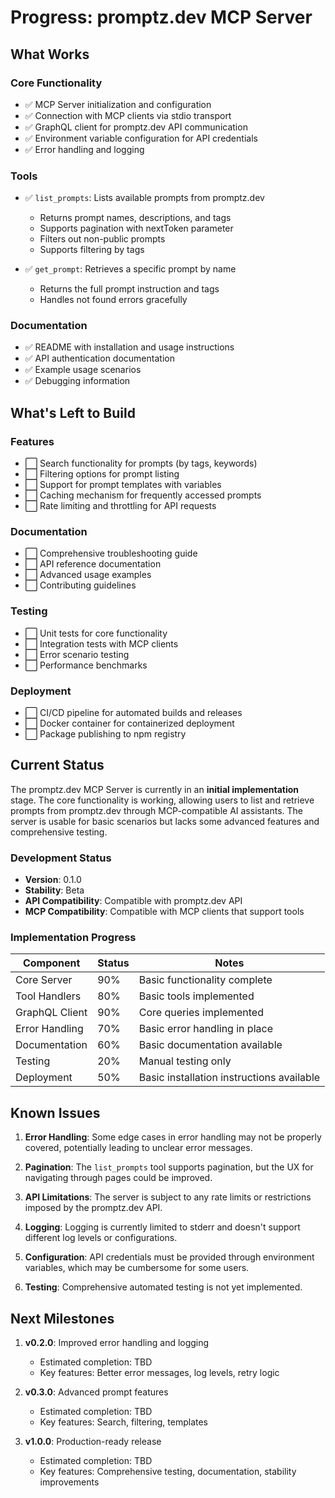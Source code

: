 # Progress: promptz.dev MCP Server

## What Works

### Core Functionality

- ✅ MCP Server initialization and configuration
- ✅ Connection with MCP clients via stdio transport
- ✅ GraphQL client for promptz.dev API communication
- ✅ Environment variable configuration for API credentials
- ✅ Error handling and logging

### Tools

- ✅ `list_prompts`: Lists available prompts from promptz.dev

  - Returns prompt names, descriptions, and tags
  - Supports pagination with nextToken parameter
  - Filters out non-public prompts
  - Supports filtering by tags

- ✅ `get_prompt`: Retrieves a specific prompt by name
  - Returns the full prompt instruction and tags
  - Handles not found errors gracefully

### Documentation

- ✅ README with installation and usage instructions
- ✅ API authentication documentation
- ✅ Example usage scenarios
- ✅ Debugging information

## What's Left to Build

### Features

- ⬜ Search functionality for prompts (by tags, keywords)
- ⬜ Filtering options for prompt listing
- ⬜ Support for prompt templates with variables
- ⬜ Caching mechanism for frequently accessed prompts
- ⬜ Rate limiting and throttling for API requests

### Documentation

- ⬜ Comprehensive troubleshooting guide
- ⬜ API reference documentation
- ⬜ Advanced usage examples
- ⬜ Contributing guidelines

### Testing

- ⬜ Unit tests for core functionality
- ⬜ Integration tests with MCP clients
- ⬜ Error scenario testing
- ⬜ Performance benchmarks

### Deployment

- ⬜ CI/CD pipeline for automated builds and releases
- ⬜ Docker container for containerized deployment
- ⬜ Package publishing to npm registry

## Current Status

The promptz.dev MCP Server is currently in an **initial implementation** stage. The core functionality is working, allowing users to list and retrieve prompts from promptz.dev through MCP-compatible AI assistants. The server is usable for basic scenarios but lacks some advanced features and comprehensive testing.

### Development Status

- **Version**: 0.1.0
- **Stability**: Beta
- **API Compatibility**: Compatible with promptz.dev API
- **MCP Compatibility**: Compatible with MCP clients that support tools

### Implementation Progress

| Component      | Status | Notes                                     |
| -------------- | ------ | ----------------------------------------- |
| Core Server    | 90%    | Basic functionality complete              |
| Tool Handlers  | 80%    | Basic tools implemented                   |
| GraphQL Client | 90%    | Core queries implemented                  |
| Error Handling | 70%    | Basic error handling in place             |
| Documentation  | 60%    | Basic documentation available             |
| Testing        | 20%    | Manual testing only                       |
| Deployment     | 50%    | Basic installation instructions available |

## Known Issues

1. **Error Handling**: Some edge cases in error handling may not be properly covered, potentially leading to unclear error messages.

2. **Pagination**: The `list_prompts` tool supports pagination, but the UX for navigating through pages could be improved.

3. **API Limitations**: The server is subject to any rate limits or restrictions imposed by the promptz.dev API.

4. **Logging**: Logging is currently limited to stderr and doesn't support different log levels or configurations.

5. **Configuration**: API credentials must be provided through environment variables, which may be cumbersome for some users.

6. **Testing**: Comprehensive automated testing is not yet implemented.

## Next Milestones

1. **v0.2.0**: Improved error handling and logging

   - Estimated completion: TBD
   - Key features: Better error messages, log levels, retry logic

2. **v0.3.0**: Advanced prompt features

   - Estimated completion: TBD
   - Key features: Search, filtering, templates

3. **v1.0.0**: Production-ready release
   - Estimated completion: TBD
   - Key features: Comprehensive testing, documentation, stability improvements
